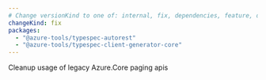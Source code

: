 ```yaml
---
# Change versionKind to one of: internal, fix, dependencies, feature, deprecation, breaking
changeKind: fix
packages:
  - "@azure-tools/typespec-autorest"
  - "@azure-tools/typespec-client-generator-core"
---
```


Cleanup usage of legacy Azure.Core paging apis
